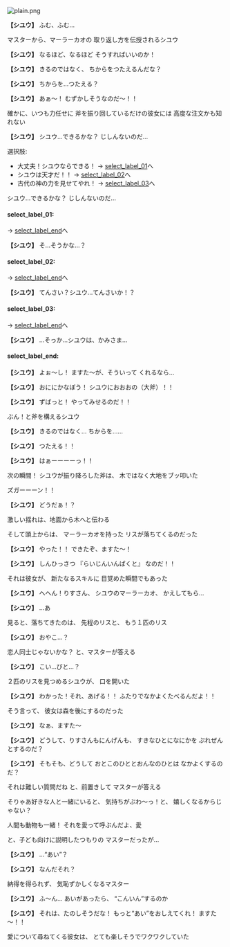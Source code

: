 
![plain.png](../images/backgrounds/plain.png)

**【シユウ】**
ふむ、ふむ…

マスターから、マーラーカオの
取り返し方を伝授されるシユウ

**【シユウ】**
なるほど、なるほど
そうすればいいのか！

**【シユウ】**
きるのではなく、
ちからをつたえるんだな？

**【シユウ】**
ちからを…つたえる？

**【シユウ】**
あぁ～！
むずかしそうなのだ～！！

確かに、いつも力任せに
斧を振り回しているだけの彼女には
高度な注文かも知れない

**【シユウ】**
シユウ…できるかな？
じしんないのだ…

選択肢:
- 大丈夫！シユウならできる！ → [select_label_01](#select_label_01)へ
- シユウは天才だ！！ → [select_label_02](#select_label_02)へ
- 古代の神の力を見せてやれ！ → [select_label_03](#select_label_03)へ

シユウ…できるかな？
じしんないのだ…

#### select_label_01:
 → [select_label_end](#select_label_end)へ

**【シユウ】**
そ…そうかな…？

#### select_label_02:
 → [select_label_end](#select_label_end)へ

**【シユウ】**
てんさい？シユウ…てんさいか！？

#### select_label_03:
 → [select_label_end](#select_label_end)へ

**【シユウ】**
…そっか…シユウは、かみさま…

#### select_label_end:

**【シユウ】**
よぉ～し！
ますた～が、そういって
くれるなら…

**【シユウ】**
おににかなぼう！
シユウにおおおの（大斧）！！

**【シユウ】**
ずばっと！
やってみせるのだ！！

ぶん！と斧を構えるシユウ

**【シユウ】**
きるのではなく…
ちからを……

**【シユウ】**
つたえる！！

**【シユウ】**
はぁーーーーっ！！

次の瞬間！
シユウが振り降ろした斧は、
木ではなく大地をブッ叩いた

ズガーーーン！！

**【シユウ】**
どうだぁ！？

激しい揺れは、地面から木へと伝わる

そして頭上からは、
マーラーカオを持った
リスが落ちてくるのだった

**【シユウ】**
やった！！
できたぞ、ますた～！

**【シユウ】**
しんひっさつ
『らいじんいんぱくと』
なのだ！！

それは彼女が、
新たなるスキルに
目覚めた瞬間でもあった

**【シユウ】**
へへん！りすさん、
シユウのマーラーカオ、
かえしてもら…

**【シユウ】**
…あ

見ると、落ちてきたのは、
先程のリスと、
もう１匹のリス

**【シユウ】**
おやこ…？

恋人同士じゃないかな？
と、マスターが答える

**【シユウ】**
こい…びと…？

２匹のリスを見つめるシユウが、
口を開いた

**【シユウ】**
わかった！それ、あげる！！
ふたりでなかよくたべるんだよ！！

そう言って、
彼女は森を後にするのだった

**【シユウ】**
なぁ、ますた～

**【シユウ】**
どうして、りすさんもにんげんも、
すきなひとになにかを
ぷれぜんとするのだ？

**【シユウ】**
そもそも、どうして
おとこのひととおんなのひとは
なかよくするのだ？

それは難しい質問だね
と、前置きして
マスターが答える

そりゃあ好きな人と一緒にいると、
気持ちがぶわ～っ！と、
嬉しくなるからじゃない？

人間も動物も一緒！
それを愛って呼ぶんだよ、愛

と、子ども向けに説明したつもりの
マスターだったが…

**【シユウ】**
…“あい”？

**【シユウ】**
なんだそれ？

納得を得られず、
気恥ずかしくなるマスター

**【シユウ】**
ふ～ん…
あいがあったら、
“こんいん”するのか

**【シユウ】**
それは、たのしそうだな！
もっと“あい”をおしえてくれ！
ますた～！！

愛について尋ねてくる彼女は、
とても楽しそうでワクワクしていた
